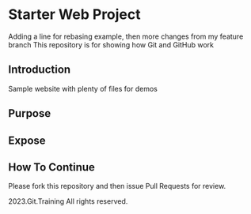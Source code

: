 # Starter Web Project

Adding a line for rebasing example, then more changes from my feature branch
This repository is for showing how Git and GitHub work

## Introduction

Sample website with plenty of files for demos

## Purpose

## Expose

## How To Continue

Please fork this repository and then issue Pull Requests for review.

2023.Git.Training All rights reserved. 
